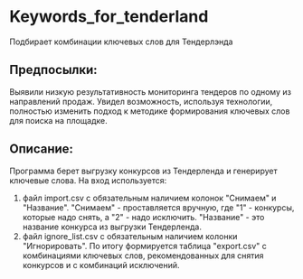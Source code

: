 # Keywords_for_tenderland
Подбирает комбинации ключевых слов для Тендерлэнда

Предпосылки:
-----------
Выявили низкую результативность мониторинга тендеров по одному из направлений продаж. Увидел возможность, используя технологии, полностью изменить подход к методике формирования ключевых слов для поиска на площадке.

Описание:
-----------
Программа берет выгрузку конкурсов из Тендерленда и генерирует ключевые слова.
На вход используется:
1. файл import.csv с обязательным наличием колонок "Снимаем" и "Название". "Снимаем" - проставляется вручную, где "1" - конкурсы, которые надо снять, а "2" - надо исключить. "Название" - это название конкурса из выгрузки Тендерленда.
2. файл ignore_list.csv с обязательным наличием колонки "Игнорировать".
По итогу формируется таблица "export.csv" с комбинациями ключевых слов, рекомендованных для снятия конкурсов и с комбинаций исключений.
